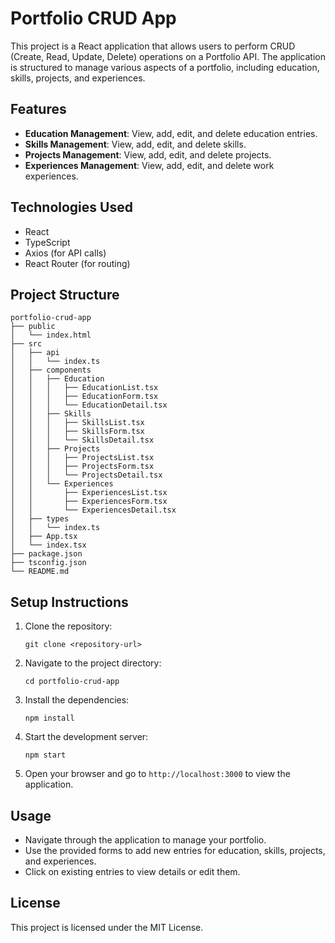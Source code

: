 # Portfolio CRUD App

This project is a React application that allows users to perform CRUD (Create, Read, Update, Delete) operations on a Portfolio API. The application is structured to manage various aspects of a portfolio, including education, skills, projects, and experiences.

## Features

- **Education Management**: View, add, edit, and delete education entries.
- **Skills Management**: View, add, edit, and delete skills.
- **Projects Management**: View, add, edit, and delete projects.
- **Experiences Management**: View, add, edit, and delete work experiences.

## Technologies Used

- React
- TypeScript
- Axios (for API calls)
- React Router (for routing)

## Project Structure

```
portfolio-crud-app
├── public
│   └── index.html
├── src
│   ├── api
│   │   └── index.ts
│   ├── components
│   │   ├── Education
│   │   │   ├── EducationList.tsx
│   │   │   ├── EducationForm.tsx
│   │   │   └── EducationDetail.tsx
│   │   ├── Skills
│   │   │   ├── SkillsList.tsx
│   │   │   ├── SkillsForm.tsx
│   │   │   └── SkillsDetail.tsx
│   │   ├── Projects
│   │   │   ├── ProjectsList.tsx
│   │   │   ├── ProjectsForm.tsx
│   │   │   └── ProjectsDetail.tsx
│   │   └── Experiences
│   │       ├── ExperiencesList.tsx
│   │       ├── ExperiencesForm.tsx
│   │       └── ExperiencesDetail.tsx
│   ├── types
│   │   └── index.ts
│   ├── App.tsx
│   └── index.tsx
├── package.json
├── tsconfig.json
└── README.md
```

## Setup Instructions

1. Clone the repository:
   ```
   git clone <repository-url>
   ```

2. Navigate to the project directory:
   ```
   cd portfolio-crud-app
   ```

3. Install the dependencies:
   ```
   npm install
   ```

4. Start the development server:
   ```
   npm start
   ```

5. Open your browser and go to `http://localhost:3000` to view the application.

## Usage

- Navigate through the application to manage your portfolio.
- Use the provided forms to add new entries for education, skills, projects, and experiences.
- Click on existing entries to view details or edit them.

## License

This project is licensed under the MIT License.